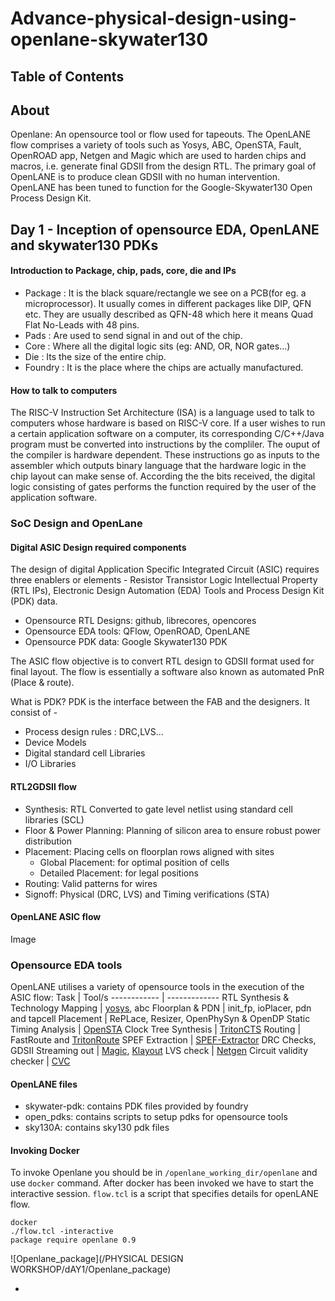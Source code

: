 # Advance-physical-design-using-openlane-skywater130


## Table of Contents

## About
Openlane: An opensource tool or flow used for tapeouts. The OpenLANE flow comprises a variety of tools such as Yosys, ABC, OpenSTA, Fault, OpenROAD app, Netgen and Magic which are used to harden chips and macros, i.e. generate final GDSII from the design RTL. The primary goal of OpenLANE is to produce clean GDSII with no human intervention. OpenLANE has been tuned to function for the Google-Skywater130 Open Process Design Kit.


## Day 1 - Inception of opensource EDA, OpenLANE and skywater130 PDKs



#### Introduction to Package, chip, pads, core, die and IPs

- Package : It is the black square/rectangle we see on a PCB(for eg. a microprocessor). It usually comes in different packages like DIP, QFN etc. They are usually described as QFN-48 which here it means Quad Flat No-Leads with 48 pins.
- Pads : Are used to send signal in and out of the chip.
- Core : Where all the digital logic sits (eg: AND, OR, NOR gates...)
- Die : Its the size of the entire chip.
- Foundry : It is the place where the chips are actually manufactured.

#### How to talk to computers

The RISC-V Instruction Set Architecture (ISA) is a language used to talk to computers whose hardware is based on RISC-V core. If a user wishes to run a certain application software on a computer, its corresponding C/C++/Java program must be converted into instructions by the compliler. The ouput of the compiler is hardware dependent. These instructions go as inputs to the assembler which outputs binary language that the hardware logic in the chip layout can make sense of. According the the bits received, the digital logic consisting of gates performs the function required by the user of the application software.

### SoC Design and OpenLane

#### Digital ASIC Design required components

The design of digital Application Specific Integrated Circuit (ASIC) requires three enablers or elements - Resistor Transistor Logic Intellectual Property (RTL IPs), Electronic Design Automation (EDA) Tools and Process Design Kit (PDK) data.

- Opensource RTL Designs: github, librecores, opencores
- Opensource EDA tools: QFlow, OpenROAD, OpenLANE
- Opensource PDK data: Google Skywater130 PDK

The ASIC flow objective is to convert RTL design to GDSII format used for final layout. The flow is essentially a software also known as automated PnR (Place & route).

What is PDK?
PDK is the interface between the FAB and the designers. It consist of -
- Process design rules : DRC,LVS...
- Device Models
- Digital standard cell Libraries
- I/O Libraries

#### RTL2GDSII flow


- Synthesis: RTL Converted to gate level netlist using standard cell libraries (SCL)
- Floor & Power Planning: Planning of silicon area to ensure robust power distribution
- Placement: Placing cells on floorplan rows aligned with sites
  - Global Placement: for optimal position of cells
  - Detailed Placement: for legal positions
- Routing: Valid patterns for wires
- Signoff: Physical (DRC, LVS) and Timing verifications (STA)

#### OpenLANE ASIC flow

Image

### Opensource EDA tools
OpenLANE utilises a variety of opensource tools in the execution of the ASIC flow:
Task | Tool/s
------------ | -------------
RTL Synthesis & Technology Mapping | [yosys](https://github.com/YosysHQ/yosys), abc
Floorplan & PDN | init_fp, ioPlacer, pdn and tapcell
Placement | RePLace, Resizer, OpenPhySyn & OpenDP
Static Timing Analysis | [OpenSTA](https://github.com/The-OpenROAD-Project/OpenSTA)
Clock Tree Synthesis | [TritonCTS](https://github.com/The-OpenROAD-Project/OpenLane)
Routing | FastRoute and [TritonRoute](https://github.com/The-OpenROAD-Project/TritonRoute) 
SPEF Extraction | [SPEF-Extractor](https://github.com/HanyMoussa/SPEF_EXTRACTOR)
DRC Checks, GDSII Streaming out | [Magic](https://github.com/RTimothyEdwards/magic), [Klayout](https://github.com/KLayout/klayout)
LVS check | [Netgen](https://github.com/RTimothyEdwards/netgen)
Circuit validity checker | [CVC](https://github.com/d-m-bailey/cvc)








#### OpenLANE files

- skywater-pdk: contains PDK files provided by foundry
- open_pdks: contains scripts to setup pdks for opensource tools 
- sky130A: contains sky130 pdk files

#### Invoking Docker

To invoke Openlane you should be in ` /openlane_working_dir/openlane ` and use `docker` command. After docker has been invoked we have to start the interactive session. `flow.tcl` is a script that specifies details for openLANE flow.

```
docker
./flow.tcl -interactive
package require openlane 0.9
```
![Openlane_package](/PHYSICAL DESIGN WORKSHOP/dAY1/Openlane_package)















- 
